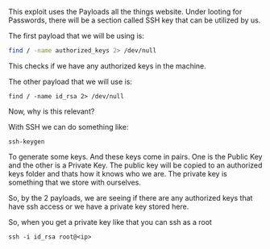 This exploit uses the Payloads all the things website. Under looting for Passwords, there will be a section called SSH key that can be utilized by us.

The first payload that we will be using is:

```bash
find / -name authorized_keys 2> /dev/null
```

This checks if we have any authorized keys in the machine. 

The other payload that we will use is:

```shell
find / -name id_rsa 2> /dev/null
```

Now, why is this relevant? 

With SSH we can do something like:

```shell
ssh-keygen
```

To generate some keys. And these keys come in pairs. One is the Public Key and the other is a Private Key. The public key will be copied to an authorized keys folder and thats how it knows who we are. The private key is something that we store with ourselves.

So, by the 2 payloads, we are seeing if there are any authorized keys that have ssh access or we have a private key stored here. 

So, when you get a private key like that you can ssh as a root 

```shell
ssh -i id_rsa root@<ip>
```